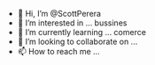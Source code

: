 - 👋 Hi, I’m @ScottPerera
- 👀 I’m interested in ... bussines
- 🌱 I’m currently learning ... comerce
- 💞️ I’m looking to collaborate on ...
- 📫 How to reach me ...

<!---
ScottPerera/ScottPerera is a ✨ special ✨ repository because its `README.md` (this file) appears on your GitHub profile.
You can click the Preview link to take a look at your changes.
--->
